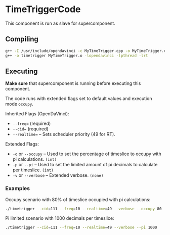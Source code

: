 # TimeTriggerCode
This component is run as slave for supercomponent.

## Compiling
```bash
g++ -I /usr/include/opendavinci -c MyTimeTrigger.cpp -o MyTimeTrigger.o
g++ -o timetrigger MyTimeTrigger.o -lopendavinci -lpthread -lrt
```

## Executing
**Make sure** that supercomponent is running before executing this component.

The code runs with extended flags set to default values and execution mode `occupy`.

Inherited Flags (OpenDaVinci):
* `--freq=` (required)
* `--cid=` (required)
* `--realtime=` – Sets scheduler priority (49 for RT).

Extended Flags:
* `-o` or `--occupy` – Used to set the percentage of timeslice to occupy with pi calculations. `(int)`
* `-p` or `--pi` – Used to set the limited amount of pi decimals to calculate per timeslice. `(int)`
* `-v` or `--verbose` – Extended verbose. `(none)`

### Examples

Occupy scenario with 80% of timeslice occupied with pi calculations:
```bash
./timetrigger --cid=111 --freq=10 --realtime=49 --verbose --occupy 80
```

Pi limited scenario with 1000 decimals per timeslice:
```bash
./timetrigger --cid=111 --freq=10 --realtime=49 --verbose --pi 1000
```
